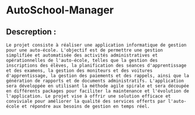 # AutoSchool-Manager

## Descreption :

    Le projet consiste à réaliser une application informatique de gestion pour une auto-école. L'objectif est de permettre une gestion simplifiée et automatisée des activités administratives et opérationnelles de l'auto-école, telles que la gestion des inscriptions des élèves, la planification des séances d'apprentissage et des examens, la gestion des moniteurs et des voitures d'apprentissage, la gestion des paiements et des rappels, ainsi que la génération de rapports et de documents administratifs. L'application sera développée en utilisant la méthode agile spirale et sera découpée en différents packages pour faciliter la maintenance et l'évolution de l'application. Le projet vise à offrir une solution efficace et conviviale pour améliorer la qualité des services offerts par l'auto-école et répondre aux besoins de gestion en temps réel.
